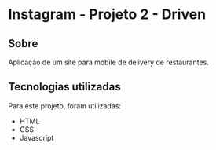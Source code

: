# Instagram - Projeto 2 - Driven

## Sobre
Aplicação de um site para mobile de delivery de restaurantes.

## Tecnologias utilizadas
Para este projeto, foram utilizadas:

- HTML
- CSS
- Javascript
